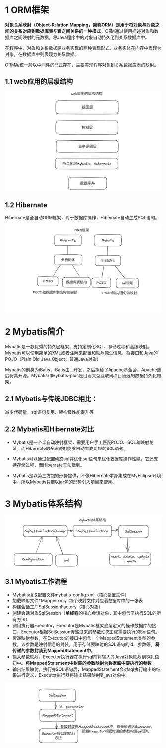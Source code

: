 # 1 ORM框架

**对象关系映射（Object-Relation Mapping，简称ORM）是用于将对象与对象之间的关系对应到数据库表与表之间关系的一种模式**。ORM通过使用描述对象和数据库之间映射的元数据，将Java程序中的对象自动持久化到关系数据库中。

在程序中，对象和关系数据是业务实现的两种表现形式，业务实体在内存中表现为对象，在数据库中则表现为关系数据。

ORM系统一般以中间件的形式存在，主要实现程序对象到关系数据库表的映射。

## 1.1 web应用的层级结构

![image-20230509181223345](markdown-img/Mybatis.assets/image-20230509181223345.png)

## 1.2 Hibernate

Hibernate是全自动ORM框架，对于数据库操作，Hibernate自动生成SQL语句。

![image-20230509183008741](markdown-img/Mybatis.assets/image-20230509183008741.png)

# 2 Mybatis简介

Mybatis是一款优秀的持久层框架，支持定制化SQL、存储过程和高级映射。Mybatis可以使用简单的XML或者注解来配置和映射原生信息，将接口和Java的POJO（Plain Old Java Object，普通Java对象）

Mybatis的前身为iBatis，iBatis由...开发，之后捐给了Apache基金会，Apache随后将其开源。Mybatis和Mybatis-plus是目前大型互联网项目首选的数据持久化框架。

## 2.1 Mybatis与传统JDBC相比：

减少代码量，sql语句复用，架构级性能提升等

## 2.2 Mybatis和Hibernate对比

- Mybatis是一个半自动映射框架，需要用户手工匹配POJO、SQL和映射关系，而Hibernate的全表映射能够自动生成对应的SQL语句。

- Mybatis可以通过配置动态sql并优化sql语句来优化数据库操作性能，它还支持存储过程，而Hibernate无法做到。

- Mybatis是以第三方包的形势提供，不像Hibernate本身集成在MyEclipse环境中，所以Mybatis只能以jar包的形势引入项目来使用。

# 3 Mybatis体系结构

![image-20230509191329650](markdown-img/Mybatis.assets/image-20230509191329650.png)

## 3.1 Mybatis工作流程

- Mybatis读取配置文件mybatis-config.xml（核心配置文件）
- 加载映射文件*Mapper.xml，每个映射文件对应着数据库中的一张表
- 构建会话工厂SqlSessionFactory（核心对象）
- 创建会话对象SqlSession（**单线程**的核心会话对象，其中包含了执行SQL的所有方法）
- 调用执行器Executor，Executor是Mybatis框架底层定义的操作数据库的接口，Executor根据SqlSession传递过来的参数动态生成需要执行的Sql语句。
- 传递映射参数，在Executor的接口中包含一个MappedStatement类型的参数，该参数是映射信息的封装，用于存储要映射的SQL语句的id、参数等。**将传递的参数封装到MappedStatement中**。
- 输入参数映射，Executor执行器在执行sql前将输入的Java对象映射到SQL语句中。**将MappedStatement中封装的参数映射为数据库中要执行的参数**。
- 输出结果映射，执行完SQL语句后，MappedStatement会对sql执行输出的结果进行定义，Executor执行器将输出结果映射到java对象中。

![image-20230509200754555](markdown-img/Mybatis.assets/image-20230509200754555.png)


